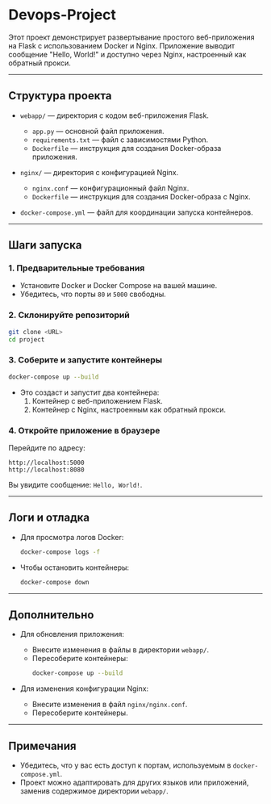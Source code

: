 # Devops-Project

Этот проект демонстрирует развертывание простого веб-приложения на Flask с использованием Docker и Nginx. Приложение выводит сообщение "Hello, World!" и доступно через Nginx, настроенный как обратный прокси.

---

## Структура проекта

- `webapp/` — директория с кодом веб-приложения Flask.
  - `app.py` — основной файл приложения.
  - `requirements.txt` — файл с зависимостями Python.
  - `Dockerfile` — инструкция для создания Docker-образа приложения.

- `nginx/` — директория с конфигурацией Nginx.
  - `nginx.conf` — конфигурационный файл Nginx.
  - `Dockerfile` — инструкция для создания Docker-образа с Nginx.

- `docker-compose.yml` — файл для координации запуска контейнеров.

---

## Шаги запуска

### 1. Предварительные требования

- Установите Docker и Docker Compose на вашей машине.
- Убедитесь, что порты `80` и `5000` свободны.

### 2. Склонируйте репозиторий

```bash
git clone <URL>
cd project
```

### 3. Соберите и запустите контейнеры

```bash
docker-compose up --build
```

- Это создаст и запустит два контейнера:
  1. Контейнер с веб-приложением Flask.
  2. Контейнер с Nginx, настроенным как обратный прокси.

### 4. Откройте приложение в браузере

Перейдите по адресу:
```plaintext
http://localhost:5000
http://localhost:8080
```

Вы увидите сообщение: `Hello, World!`.

---

## Логи и отладка

- Для просмотра логов Docker:
  ```bash
  docker-compose logs -f
  ```

- Чтобы остановить контейнеры:
  ```bash
  docker-compose down
  ```

---

## Дополнительно

- Для обновления приложения:
  - Внесите изменения в файлы в директории `webapp/`.
  - Пересоберите контейнеры:
    ```bash
    docker-compose up --build
    ```

- Для изменения конфигурации Nginx:
  - Внесите изменения в файл `nginx/nginx.conf`.
  - Пересоберите контейнеры.

---

## Примечания

- Убедитесь, что у вас есть доступ к портам, используемым в `docker-compose.yml`.
- Проект можно адаптировать для других языков или приложений, заменив содержимое директории `webapp/`.

